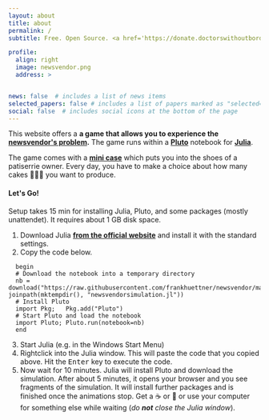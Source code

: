 ```yaml
---
layout: about
title: about
permalink: /
subtitle: Free. Open Source. <a href='https://donate.doctorswithoutborders.org/secure/donate'>Buy me a coffee ☕</a>

profile:
  align: right
  image: newsvendor.png
  address: >


news: false  # includes a list of news items
selected_papers: false # includes a list of papers marked as "selected={true}"
social: false  # includes social icons at the bottom of the page
---
```


This website offers a **a game that allows you to experience the [newsvendor's problem](https://en.wikipedia.org/wiki/Newsvendor_model).** The game runs within a **[Pluto](https://github.com/fonsp/Pluto.jl)** notebook for **[Julia](https://julialang.org)**.

The game comes with a **[mini case](https://github.com/frankhuettner/newsvendor/blob/main/scenarios/cheers_1_story.md)** which puts you into the shoes of a patiserrie owner. Every day, you have to make a choice about how many cakes 🍰🍥🎂 you want to produce. 
     
#### Let's Go!
Setup takes 15 min for installing Julia, Pluto, and some packages (mostly unattendet). It requires about 1 GB disk space. 

1. Download Julia **[from the official website](https://julialang.org/downloads/)** and install it with the standard settings.
2. Copy the code below. 
```
  begin
  # Download the notebook into a temporary directory
  nb = download("https://raw.githubusercontent.com/frankhuettner/newsvendor/main/simulation/newsvendorsimulation.jl", joinpath(mktempdir(), "newsvendorsimulation.jl"))
  # Install Pluto
  import Pkg;	Pkg.add("Pluto")
  # Start Pluto and load the notebook
  import Pluto; Pluto.run(notebook=nb)
  end
 ```
3. Start Julia (e.g. in the Windows Start Menu)
4. Rightclick into the Julia window. This will paste the code that you copied above. Hit the <kbd>Enter</kbd> key to execute the code.
5. Now wait for 10 minutes. Julia will install Pluto and download the simulation. After about 5 minutes, it opens your browser and you see fragments of the simulation. It will install further packages and is finished once the animations stop. Get a ☕ or 🍵 or use your computer for something else while waiting (*do **not** close the Julia window*).
